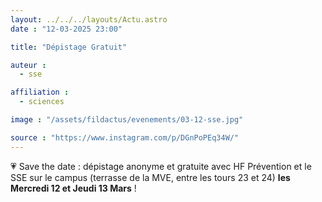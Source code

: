 ```yaml
---
layout: ../../../layouts/Actu.astro
date : "12-03-2025 23:00"

title: "Dépistage Gratuit"

auteur :
  - sse

affiliation :
  - sciences

image : "/assets/fildactus/evenements/03-12-sse.jpg"

source : "https://www.instagram.com/p/DGnPoPEq34W/"
---
```


💗 Save the date : dépistage anonyme et gratuite avec HF Prévention et le SSE sur le campus (terrasse de la MVE, entre les tours 23 et 24) __les Mercredi 12 et Jeudi 13 Mars__ !